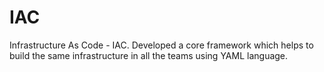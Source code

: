 # IAC
Infrastructure As Code - IAC. Developed a core framework which helps to build the same infrastructure in all the teams using YAML language. 
